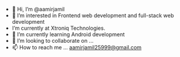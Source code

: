 - 👋 Hi, I’m @aamirjamil
- 👀 I’m interested in Frontend web development and full-stack web development
-   I’m currently at Xtroniq Technologies.
- 🌱 I’m currently learning Android development
- 💞️ I’m looking to collaborate on ...
- 📫 How to reach me ... aamirjamil25999@gmail.com

<!---
aamirjamil25999/aamirjamil25999 is a ✨ special ✨ repository because its `README.md` (this file) appears on your GitHub profile.
You can click the Preview link to take a look at your changes.
--->
